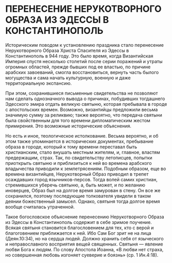 # ПЕРЕНЕСЕНИЕ НЕРУКОТВОРНОГО ОБРАЗА ИЗ ЭДЕССЫ В КОНСТАНТИНОПОЛЬ

Историческим поводом к установлению праздника стало перенесение Нерукотворного Образа Христа Спасителя из Эдессы в Константинополь в 944 году. Это было время, когда Византийская Империя спустя несколько столетий после серии поражений и утраты огромных областей, прежде бывших под ее властью, по причине арабских завоеваний, смогла восстановиться, вернуть часть былого могущества и сама начать культурную, военную и даже территориальную экспансию.

При этом, сохранившиеся письменные свидетельства не позволяют нам сделать однозначного вывода о причинах, побудивших тогдашнего Эдесского эмира отдать великую святыню, которая пребывала в городе с апостольских времен. Возможно, византийцы предложили весьма значимую сумму за реликвию; также вероятно, что передача святыни была свойственным для того времени дипломатическим жестом примирения. Это возможные исторические объяснения.

Но есть и иное, теологическое истолкование. Весьма вероятно, и об этом также упоминается в исторических документах, пребывание образа в городе, который к тому времени переставал быть христианским, стало внушать местным жителям, и, главное, властям предержащим, страх. Так, по свидетельству летописцев, попытки приоткрыть святыню и приблизиться к ней во времена арабского владычества приводили к землетрясениям. Подобным образом, еще во времена византийцев, Нерукотворный Образ приводил в трепет осаждавших город язычников-персов. Тогда волей самих христиан, стремившихся уберечь святыню, а, быть может, и по желанию иноверцев, Образ был на долгое время замурован в стену. Он все же сохранился, поэтому последующие толкователя увидели в таком деянии божественный замысел. Однако, святыня тогда долгое время вообще считалась утраченной.

Такое богословское объяснение перенесению Нерукотворного Образа из Эдессы в Константинополь содержит в себе зримое поучение. Всякая святыня становится благословением для тех, кто с верой и благоговением приближается к ней. Ибо Сам Бог зрит не на лица (Деян.10:34), но на сердца людей. Должно хранить себя от языческого и неправославного восприятия вещей священных. Святыня — явление любви Бога к людям. По слову Апостола Иоанна, «В любви нет страха, но совершенная любовь изгоняет суеверие и боязнь» (ср. 1 Ин.4:18).

